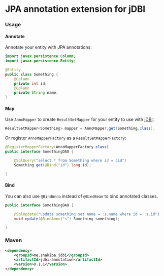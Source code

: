 JPA annotation extension for jDBI
===============

### Usage

#### Annotate

Annotate your entity with JPA annotations:

```java
import javax.persistence.Column;
import javax.persistence.Entity;

@Entity
public class Something {
    @Column
    private int id;
    @Column
    private String name;
}
```

#### Map

Use `AnnoMapper` to create `ResultSetMapper` for your entity to use with [jDBI](https://github.com/brianm/jdbi/):

```java
ResultSetMapper<Something> mapper = AnnoMapper.get(Something.class);
```

Or register `AnnoMapperFactory` as a `ResultSetMapperFactory`:

```java
@RegisterMapperFactory(AnnoMapperFactory.class)
public interface SomethingDAO {

    @SqlQuery("select * from Something where id = :id")
    Something get(@Bind("id") long id);

}
```
#### Bind

You can also use `@BindAnno` instead of `@BindBean` to bind annotated classes.

```java
public interface SomethingDAO {

    @SqlUpdate("update something set name = :s.name where id = :s.id")
    void update(@BindAnno("s") Something something);

}
```

### Maven

```xml
<dependency>
    <groupId>me.shakiba.jdbi</groupId>
    <artifactId>jdbi-annotation</artifactId>
    <version>0.1.1</version>
</dependency>
```
